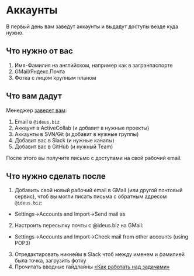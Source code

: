 # Аккаунты

В первый день вам заведут аккаунты и выдадут доступы везде куда нужно.
## Что нужно от вас
1. Имя-Фамилия на английском, например как в загранпаспорте
2. GMail/Яндекс.Почта
3. Фотка с лицом крупным планом

## Что вам дадут
Менеджер [заведет вам](https://github.com/ideus-team/guidelines/blob/master/handbook/admin/1-accounts.md):

1. Email в `@ideus.biz`
2. Аккаунт в ActiveCollab (и добавит в нужные проекты)
3. Аккаунты в SVN/Git (и добавит в нужные группы)
4. Добавит вас в Slack (и нужные каналы)
5. Добавит вас в GitHub (и нужный Team)

После этого вы получите письмо с доступами на свой рабочий email.

## Что нужно сделать после
1. Добавить свой новый рабочий email в GMail (или другой почтовый сервис), чтоб вы могли писать письма с обратным адресом `@ideus.biz`:
- Settings→Accounts and Import→Send mail as
2. Настроить пересылку почты с @ideus.biz на GMail:
- Settings→Accounts and Import→Check mail from other accounts (using POP3)
3. Отредактировать никнейм в Slack чтоб между именем и фамилией была точка, загрузить фотку
4. Прочитать вводные гайдлайны [«Как работать над задачами»](https://github.com/ideus-team/guidelines/blob/master/handbook/2-how-to-work.md)
